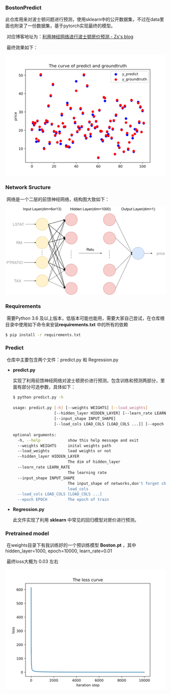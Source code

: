 ### BostonPredict

​	此仓库用来对波士顿问题进行预测，使用sklearn中的公开数据集，不过在data里面也附录了一份数据集，基于pytorch实现最终的模型。

​	对应博客地址为：[利用神经网络进行波士顿房价预测 - Zs's blog](https://www.zzsqwq.cn/index.php/archives/182/)

​	最终效果如下：

![](images/predict_groundtruth.png)

### Network Sructure

​	网络是一个二层的前馈神经网络，结构图大致如下：

![](images/networks.png)

### Requirements

​	需要Python 3.6 及以上版本，低版本可能也能用，需要大家自己尝试，在仓库根目录中使用如下命令来安装**requirements.txt** 中的所有的依赖

```bash
$ pip install -r requirements.txt
```



### Predict

​	仓库中主要包含两个文件：predict.py 和 Regression.py

+ **predict.py** 

  实现了利用前馈神经网络对波士顿房价进行预测，包含训练和预测两部分，里面有部分可选参数，具体如下：
  
  ```bash
  $ python predict.py -h
  
  usage: predict.py [-h] [--weights WEIGHTS] [--load_weights]
                    [--hidden_layer HIDDEN_LAYER] [--learn_rate LEARN_RATE]
                    [--input_shape INPUT_SHAPE]
                    [--load_cols LOAD_COLS [LOAD_COLS ...]] [--epoch EPOCH]
  
  optional arguments:
    -h, --help            show this help message and exit
    --weights WEIGHTS     inital weights path
    --load_weights        load weights or not
    --hidden_layer HIDDEN_LAYER
                          The dim of hidden_layer
    --learn_rate LEARN_RATE
                          The learning rate
    --input_shape INPUT_SHAPE
                          The input_shape of networks,don't forget change
                          load_cols
    --load_cols LOAD_COLS [LOAD_COLS ...]
    --epoch EPOCH         The epoch of train
  ```
  
+ **Regression.py**
  
  此文件实现了利用 **sklearn** 中常见的回归模型对房价进行预测。



### Pretrained model

​	在weights目录下有我训练好的一个预训练模型 **Boston.pt** ，其中 hidden_layer=1000, epoch=10000, learn_rate=0.01

​	最终loss大概为 0.03 左右

![](images/Loss_curve.jpg)



